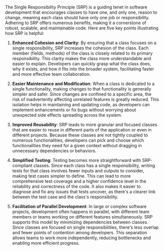 The Single Responsibility Principle (SRP) is a guiding tenet in software development that encourages classes to have one, and only one, reason to change, meaning each class should have only one job or responsibility. Adhering to SRP offers numerous benefits, making it a cornerstone of robust, scalable, and maintainable code. Here are five key points illustrating how SRP is helpful:

1. **Enhanced Cohesion and Clarity**: By ensuring that a class focuses on a single responsibility, SRP increases the cohesion of the class. Each member (fields, methods) of the class is closely related to its primary responsibility. This clarity makes the class more understandable and easier to explain. Developers can quickly grasp what the class does, why it exists, and how it fits into the broader system, facilitating faster and more effective team collaboration.
    
2. **Easier Maintenance and Modification**: When a class is dedicated to a single functionality, making changes to that functionality is generally simpler and safer. Since changes are confined to a specific area, the risk of inadvertently affecting unrelated features is greatly reduced. This isolation helps in maintaining and updating code, as developers can implement enhancements or fix bugs without worrying about unexpected side effects spreading across the system.
    
3. **Improved Reusability**: SRP leads to more granular and focused classes that are easier to reuse in different parts of the application or even in different projects. Because these classes are not tightly coupled to numerous functionalities, developers can pick and choose which functionalities they need for a given context without dragging in unnecessary dependencies or behaviors.
    
4. **Simplified Testing**: Testing becomes more straightforward with SRP-compliant classes. Since each class has a single responsibility, writing tests for that class involves fewer inputs and outputs to consider, making test cases simpler to define. This can lead to more comprehensive test coverage and a higher confidence level in the reliability and correctness of the code. It also makes it easier to diagnose and fix any issues that tests uncover, as there's a clearer link between the test case and the class's responsibility.
    
5. **Facilitation of Parallel Development**: In large or complex software projects, development often happens in parallel, with different team members or teams working on different features simultaneously. SRP supports this model by minimizing dependencies between classes. Since classes are focused on single responsibilities, there's less overlap and fewer points of contention among developers. This separation allows teams to work more independently, reducing bottlenecks and enabling more efficient progress.
